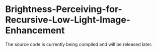 # Brightness-Perceiving-for-Recursive-Low-Light-Image-Enhancement


The source code is currently being compiled and will be released later.
